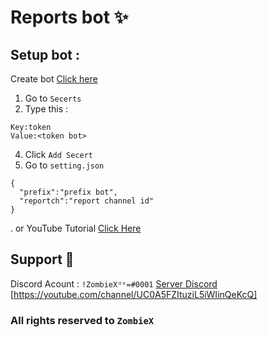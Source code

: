 # Reports bot ✨

## Setup bot :

Create bot [Click here](https://discord.com/developers/applications)


1. Go to `Secerts`
2. Type this :
```
Key:token
Value:<token bot>
```
4. Click `Add Secert`
5. Go to `setting.json`
```
{
  "prefix":"prefix bot", 
  "reportch":"report channel id"
} 
```
. or YouTube Tutorial [Click Here](https://youtu.be/2kwYnIC-HV0)

## Support 💠
Discord Acount : `!ZombieXᵈᵉ=#0001`
[Server Discord](https://discord.gg/crJx77aEsq)
[https://youtube.com/channel/UC0A5FZItuziL5iWIinQeKcQ]

### All rights reserved to `ZombieX`
